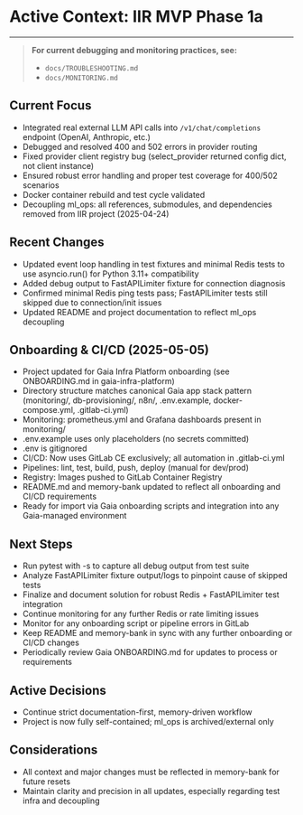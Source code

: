 # Active Context: IIR MVP Phase 1a

---

> **For current debugging and monitoring practices, see:**
> - `docs/TROUBLESHOOTING.md`
> - `docs/MONITORING.md`

## Current Focus
- Integrated real external LLM API calls into `/v1/chat/completions` endpoint (OpenAI, Anthropic, etc.)
- Debugged and resolved 400 and 502 errors in provider routing
- Fixed provider client registry bug (select_provider returned config dict, not client instance)
- Ensured robust error handling and proper test coverage for 400/502 scenarios
- Docker container rebuild and test cycle validated
- Decoupling ml_ops: all references, submodules, and dependencies removed from IIR project (2025-04-24)

## Recent Changes
- Updated event loop handling in test fixtures and minimal Redis tests to use asyncio.run() for Python 3.11+ compatibility
- Added debug output to FastAPILimiter fixture for connection diagnosis
- Confirmed minimal Redis ping tests pass; FastAPILimiter tests still skipped due to connection/init issues
- Updated README and project documentation to reflect ml_ops decoupling

## Onboarding & CI/CD (2025-05-05)
- Project updated for Gaia Infra Platform onboarding (see ONBOARDING.md in gaia-infra-platform)
- Directory structure matches canonical Gaia app stack pattern (monitoring/, db-provisioning/, n8n/, .env.example, docker-compose.yml, .gitlab-ci.yml)
- Monitoring: prometheus.yml and Grafana dashboards present in monitoring/
- .env.example uses only placeholders (no secrets committed)
- .env is gitignored
- CI/CD: Now uses GitLab CE exclusively; all automation in .gitlab-ci.yml
- Pipelines: lint, test, build, push, deploy (manual for dev/prod)
- Registry: Images pushed to GitLab Container Registry
- README.md and memory-bank updated to reflect all onboarding and CI/CD requirements
- Ready for import via Gaia onboarding scripts and integration into any Gaia-managed environment

## Next Steps
- Run pytest with -s to capture all debug output from test suite
- Analyze FastAPILimiter fixture output/logs to pinpoint cause of skipped tests
- Finalize and document solution for robust Redis + FastAPILimiter test integration
- Continue monitoring for any further Redis or rate limiting issues
- Monitor for any onboarding script or pipeline errors in GitLab
- Keep README and memory-bank in sync with any further onboarding or CI/CD changes
- Periodically review Gaia ONBOARDING.md for updates to process or requirements

## Active Decisions
- Continue strict documentation-first, memory-driven workflow
- Project is now fully self-contained; ml_ops is archived/external only

## Considerations
- All context and major changes must be reflected in memory-bank for future resets
- Maintain clarity and precision in all updates, especially regarding test infra and decoupling
